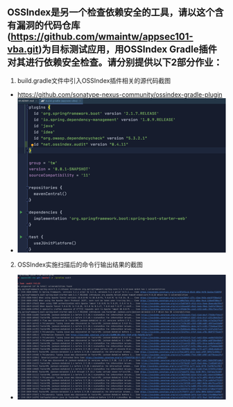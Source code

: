 ## OSSIndex是另一个检查依赖安全的工具，请以这个含有漏洞的代码仓库(https://github.com/wmaintw/appsec101-vba.git)为目标测试应用，用OSSIndex Gradle插件对其进行依赖安全检查。请分别提供以下2部分作业：
1. build.gradle文件中引入OSSIndex插件相关的源代码截图
- https://github.com/sonatype-nexus-community/ossindex-gradle-plugin
- ![build.gradle](./diagram/build.gradle.png)
2. OSSIndex实施扫描后的命令行输出结果的截图
- ![result](./diagram/OSSIndexResult.png)
